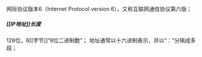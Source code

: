 网际协议版本6（Internet Protocol version 6），又称互联网通信协议第六版；
##### [[IP地址]]长度
128位，6[[字节]]“8位二进制数”；
地址通常以十六进制表示，并以“：”分隔成多段；